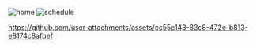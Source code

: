![home](https://github.com/user-attachments/assets/129a337c-ca9a-4545-a506-83efbf04f0da)
![schedule](https://github.com/user-attachments/assets/877eec2f-6cd8-4893-a2ee-2810e52d3a10)


https://github.com/user-attachments/assets/cc55e143-83c8-472e-b813-e8174c8afbef

